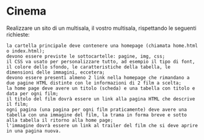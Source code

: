 # Cinema
Realizzare un sito di un multisala, il vostro multisala, rispettando le seguenti richieste:

    la cartella principale deve contenere una homepage (chiamata home.html o index.html);
    devono essere previste le sottocartelle: pagine, img, css;
    il CSS va usato per personalizzare tutto, ad esempio il tipo di font, il colore dello sfondo, le caratteristiche della tabella, le dimensioni delle immagini, eccetera;
    devono essere presenti almeno 2 link nella homepage che rimandano a due pagine HTML distinte con le informazioni di 2 film a scelta;
    la home page deve avere un titolo (scheda) e una tabella con titolo e data per ogni film;
    il titolo del film dovrà essere un link alla pagina HTML che descrive il film;
    ogni pagina (una pagina per ogni film praticamente) deve avere una tabella con una immagine del film, la trama in forma breve e sotto alla tabella il ritorno alla home page;
    l'immagine dovrà essere un link al trailer del film che si deve aprire in una pagina nuova.
